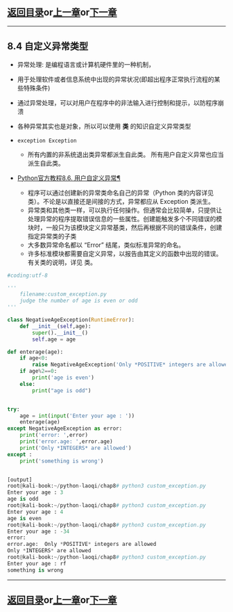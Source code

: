 ## [返回目录][catalogue]or[上一章][pre_chap]or[下一章][next_chap]
-----------------------------------------------------------------------------------


## 8.4 自定义异常类型

+ 异常处理: 是编程语言或计算机硬件里的一种机制，
+ 用于处理软件或者信息系统中出现的异常状况(即超出程序正常执行流程的某些特殊条件)
+ 通过异常处理，可以对用户在程序中的非法输入进行控制和提示，以防程序崩溃
+ 各种异常其实也是对象，所以可以使用 **类** 的知识自定义异常类型
+ `exception Exception`
	- 所有内置的非系统退出类异常都派生自此类。 所有用户自定义异常也应当派生自此类。

+ [Python官方教程8.6. 用户自定义异常¶](https://docs.python.org/zh-cn/3.9/tutorial/errors.html#user-defined-exceptions)
	- 程序可以通过创建新的异常类命名自己的异常（Python 类的内容详见 类）。不论是以直接还是间接的方式，异常都应从 Exception 类派生。
	- 异常类和其他类一样，可以执行任何操作。但通常会比较简单，只提供让处理异常的程序提取错误信息的一些属性。创建能触发多个不同错误的模块时，一般只为该模块定义异常基类，然后再根据不同的错误条件，创建指定异常类的子类
	- 大多数异常命名都以 “Error” 结尾，类似标准异常的命名。
	- 许多标准模块都需要自定义异常，以报告由其定义的函数中出现的错误。有关类的说明，详见 类。



```python
#coding:utf-8

'''
    filename:custom_exception.py
    judge the number of age is even or odd
'''

class NegativeAgeException(RuntimeError):
    def __init__(self,age):
        super().__init__()
        self.age = age

def enterage(age):
    if age<0:
        raise NegativeAgeException('Only *POSITIVE* integers are allowed')
    if age%2==0:
        print('age is even')
    else:
        print("age is odd")


try:
    age = int(input('Enter your age : '))
    enterage(age)
except NegativeAgeException as error:
    print('error: ',error)
    print('error.age: ',error.age)
    print('Only *INTEGERS* are allowed')
except :
    print('something is wrong')


[output]
root@kali-book:~/python-laoqi/chap8# python3 custom_exception.py 
Enter your age : 3
age is odd
root@kali-book:~/python-laoqi/chap8# python3 custom_exception.py 
Enter your age : 4
age is even
root@kali-book:~/python-laoqi/chap8# python3 custom_exception.py 
Enter your age : -34
error:  
error.age:  Only *POSITIVE* integers are allowed
Only *INTEGERS* are allowed
root@kali-book:~/python-laoqi/chap8# python3 custom_exception.py 
Enter your age : rf
something is wrong
```





-----------------------------------------------------------------------------------
## [返回目录][catalogue]or[上一章][pre_chap]or[下一章][next_chap]
[catalogue]: ../2021-01-21-chap8.md
[pre_chap]: chap8_3_exception_handling.md
[next_chap]: ../2021-01-21-chap8.md
